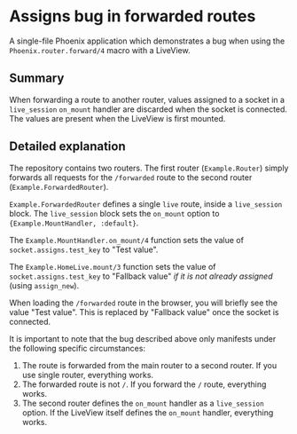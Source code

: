 # Assigns bug in forwarded routes
A single-file Phoenix application which demonstrates a bug when using the `Phoenix.router.forward/4` macro with a LiveView.

## Summary
When forwarding a route to another router, values assigned to a socket in a `live_session` `on_mount` handler are discarded when the socket is connected.
The values are present when the LiveView is first mounted.

## Detailed explanation
The repository contains two routers. The first router (`Example.Router`) simply forwards all requests for the `/forwarded` route to the second router (`Example.ForwardedRouter`).

`Example.ForwardedRouter` defines a single `live` route, inside a `live_session` block. The `live_session` block sets the `on_mount` option to `{Example.MountHandler, :default}`.

The `Example.MountHandler.on_mount/4` function sets the value of `socket.assigns.test_key` to "Test value".

The `Example.HomeLive.mount/3` function sets the value of `socket.assigns.test_key` to "Fallback value" _if it is not already assigned_ (using `assign_new`).

When loading the `/forwarded` route in the browser, you will briefly see the value "Test value". This is replaced by "Fallback value" once the socket is connected.

It is important to note that the bug described above only manifests under the following specific circumstances:

1. The route is forwarded from the main router to a second router. If you use single router, everything works.
2. The forwarded route is not `/`. If you forward the `/` route, everything works.
3. The second router defines the `on_mount` handler as a `live_session` option. If the LiveView itself defines the `on_mount` handler, everything works.

